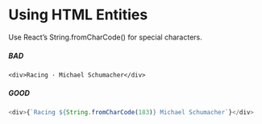 # Using HTML Entities
Use React’s String.fromCharCode() for special characters.

##### BAD
`<div>Racing · Michael Schumacher</div>`

##### GOOD
```javascript
<div>{`Racing ${String.fromCharCode(183)} Michael Schumacher`}</div>
```
